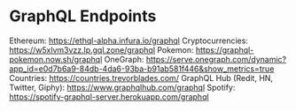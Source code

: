 # GraphQL Endpoints

Ethereum: https://ethql-alpha.infura.io/graphql
Cryptocurrencies: https://w5xlvm3vzz.lp.gql.zone/graphql
Pokemon: https://graphql-pokemon.now.sh/graphql
OneGraph: https://serve.onegraph.com/dynamic?app_id=e0d7b6a9-84db-4da6-93ba-b91ab581f446&show_metrics=true
Countries: https://countries.trevorblades.com/
GraphQL Hub (Redit, HN, Twitter, Giphy): https://www.graphqlhub.com/graphql
Spotify: https://spotify-graphql-server.herokuapp.com/graphql

